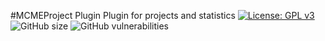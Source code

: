 #MCMEProject Plugin 
Plugin for projects and statistics 
[![License: GPL v3](https://img.shields.io/badge/License-GPLv3-blue.svg)](https://www.gnu.org/licenses/gpl-3.0)   ![GitHub size](https://img.shields.io/github/repo-size/MCME/MCMEProject)   ![GitHub vulnerabilities](https://img.shields.io/snyk/vulnerabilities/github/MCME/MCMEProject)
